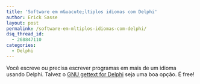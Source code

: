 ```yaml
---
title: 'Software em m&uacute;ltiplos idiomas com Delphi'
author: Erick Sasse
layout: post
permalink: /software-em-mltiplos-idiomas-com-delphi/
dsq_thread_id:
  - 268847110
categories:
  - Delphi
---
```

Voc&ecirc; escreve ou precisa escrever programas em mais de um idioma usando Delphi. Talvez o [GNU gettext for Delphi][1] seja uma boa op&ccedil;&atilde;o. &Eacute; free!

 [1]: http://dxgettext.sf.net